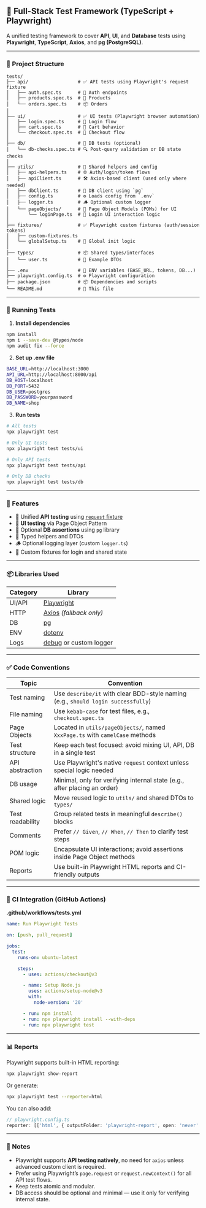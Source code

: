 ## 🎯 Full-Stack Test Framework (TypeScript + Playwright)

A unified testing framework to cover **API**, **UI**, and **Database** tests using **Playwright**, **TypeScript**, **Axios**, and **pg (PostgreSQL)**.

---

### 📁 Project Structure

```
tests/
├── api/                  # ✅ API tests using Playwright's request fixture
│   ├── auth.spec.ts      # 🔐 Auth endpoints
│   ├── products.spec.ts  # 🛒 Products
│   └── orders.spec.ts    # 📦 Orders
│
├── ui/                   # ✅ UI tests (Playwright browser automation)
│   ├── login.spec.ts     # 🔐 Login flow
│   ├── cart.spec.ts      # 🛒 Cart behavior
│   └── checkout.spec.ts  # 🧾 Checkout flow
│
├── db/                   # 🧠 DB tests (optional)
│   └── db-checks.spec.ts # 🔍 Post-query validation or DB state checks
│
├── utils/                # 🧰 Shared helpers and config
│   ├── api-helpers.ts    # 🌐 Auth/login/token flows
│   ├── apiClient.ts      # 🛠️ Axios-based client (used only where needed)
│   ├── dbClient.ts       # 🧠 DB client using `pg`
│   ├── config.ts         # ⚙️ Loads config from `.env`
│   ├── logger.ts         # 🪵 Optional custom logger
│   └── pageObjects/      # 🧱 Page Object Models (POMs) for UI
│       └── loginPage.ts  # 🔐 Login UI interaction logic
│
├── fixtures/             # ✅ Playwright custom fixtures (auth/session tokens)
│   ├── custom-fixtures.ts
│   └── globalSetup.ts    # 🧹 Global init logic
│
├── types/                # 📦 Shared types/interfaces
│   └── user.ts           # 👤 Example DTOs
│
├── .env                  # 🔐 ENV variables (BASE_URL, tokens, DB...)
├── playwright.config.ts  # ⚙️ Playwright configuration
├── package.json          # 📦 Dependencies and scripts
└── README.md             # 📘 This file
```

---

### 🚀 Running Tests

1. **Install dependencies**

```bash
npm install
npm i --save-dev @types/node
npm audit fix --force
```

2. **Set up .env file**

```bash
BASE_URL=http://localhost:3000
API_URL=http://localhost:8000/api
DB_HOST=localhost
DB_PORT=5432
DB_USER=postgres
DB_PASSWORD=yourpassword
DB_NAME=shop
```

3. **Run tests**

```bash
# All tests
npx playwright test

# Only UI tests
npx playwright test tests/ui

# Only API tests
npx playwright test tests/api

# Only DB checks
npx playwright test tests/db
```

---

### 🧪 Features

* 🔗 Unified **API testing** using [`request` fixture](https://playwright.dev/docs/api/class-testrequestcontext)
* 🧭 **UI testing** via Page Object Pattern
* 🧠 Optional **DB assertions** using `pg` library
* 🧰 Typed helpers and DTOs
* 🪵 Optional logging layer (custom `logger.ts`)
* 🧹 Custom fixtures for login and shared state

---

### 📦 Libraries Used

| Category | Library                                                       |
| -------- | ------------------------------------------------------------- |
| UI/API   | [Playwright](https://playwright.dev)                          |
| HTTP     | [Axios](https://axios-http.com) *(fallback only)*             |
| DB       | [pg](https://node-postgres.com)                               |
| ENV      | [dotenv](https://github.com/motdotla/dotenv)                  |
| Logs     | [debug](https://www.npmjs.com/package/debug) or custom logger |

---

### ✅ Code Conventions

| Topic            | Convention                                                                        |
| ---------------- | --------------------------------------------------------------------------------- |
| Test naming      | Use `describe/it` with clear BDD-style naming (e.g., `should login successfully`) |
| File naming      | Use `kebab-case` for test files, e.g., `checkout.spec.ts`                         |
| Page Objects     | Located in `utils/pageObjects/`, named `XxxPage.ts` with `camelCase` methods      |
| Test structure   | Keep each test focused: avoid mixing UI, API, DB in a single test                 |
| API abstraction  | Use Playwright's native `request` context unless special logic needed             |
| DB usage         | Minimal, only for verifying internal state (e.g., after placing an order)         |
| Shared logic     | Move reused logic to `utils/` and shared DTOs to `types/`                         |
| Test readability | Group related tests in meaningful `describe()` blocks                             |
| Comments         | Prefer `// Given`, `// When`, `// Then` to clarify test steps                     |
| POM logic        | Encapsulate UI interactions; avoid assertions inside Page Object methods          |
| Reports          | Use built-in Playwright HTML reports and CI-friendly outputs                      |

---

### 🧪 CI Integration (GitHub Actions)

**.github/workflows/tests.yml**

```yaml
name: Run Playwright Tests

on: [push, pull_request]

jobs:
  test:
    runs-on: ubuntu-latest

    steps:
      - uses: actions/checkout@v3

      - name: Setup Node.js
        uses: actions/setup-node@v3
        with:
          node-version: '20'

      - run: npm install
      - run: npx playwright install --with-deps
      - run: npx playwright test
```

---

### 📊 Reports

Playwright supports built-in HTML reporting:

```bash
npx playwright show-report
```

Or generate:

```bash
npx playwright test --reporter=html
```

You can also add:

```ts
// playwright.config.ts
reporter: [['html', { outputFolder: 'playwright-report', open: 'never' }]]
```

---

### 🧠 Notes

* Playwright supports **API testing natively**, no need for `axios` unless advanced custom client is required.
* Prefer using Playwright’s `page.request` or `request.newContext()` for all API test flows.
* Keep tests atomic and modular.
* DB access should be optional and minimal — use it only for verifying internal state.